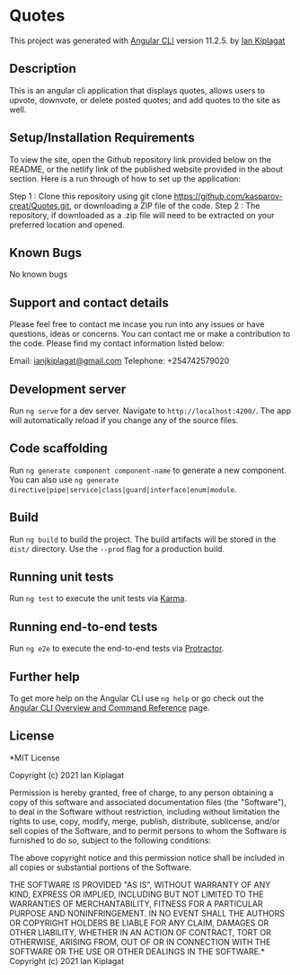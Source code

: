 # Quotes

This project was generated with [Angular CLI](https://github.com/angular/angular-cli) version 11.2.5. by [Ian Kiplagat](https://github.com/kasparov-creat/)

## Description

This is an angular cli application that displays quotes, allows users to upvote, downvote, or delete posted quotes; and add quotes to the site as well.

## Setup/Installation Requirements

To view the site, open the Github repository link provided below on the README, or the netlify link of the published website provided in the about section. Here is a run through of how to set up the application:

Step 1 : Clone this repository using git clone https://github.com/kasparov-creat/Quotes.git, or downloading a ZIP file of the code.
Step 2 : The repository, if downloaded as a .zip file will need to be extracted on your preferred location and opened.

## Known Bugs

No known bugs

## Support and contact details

Please feel free to contact me incase you run into any issues or have questions, ideas or concerns. You can contact me or make a contribution to the code. Please find my contact information listed below:

Email: ianjkiplagat@gmail.com
Telephone: +254742579020

## Development server

Run `ng serve` for a dev server. Navigate to `http://localhost:4200/`. The app will automatically reload if you change any of the source files.

## Code scaffolding

Run `ng generate component component-name` to generate a new component. You can also use `ng generate directive|pipe|service|class|guard|interface|enum|module`.

## Build

Run `ng build` to build the project. The build artifacts will be stored in the `dist/` directory. Use the `--prod` flag for a production build.

## Running unit tests

Run `ng test` to execute the unit tests via [Karma](https://karma-runner.github.io).

## Running end-to-end tests

Run `ng e2e` to execute the end-to-end tests via [Protractor](http://www.protractortest.org/).

## Further help

To get more help on the Angular CLI use `ng help` or go check out the [Angular CLI Overview and Command Reference](https://angular.io/cli) page.

## License

\*MIT License

Copyright (c) 2021 Ian Kiplagat

Permission is hereby granted, free of charge, to any person obtaining a copy of this software and associated documentation files (the "Software"), to deal in the Software without restriction, including without limitation the rights to use, copy, modify, merge, publish, distribute, sublicense, and/or sell copies of the Software, and to permit persons to whom the Software is furnished to do so, subject to the following conditions:

The above copyright notice and this permission notice shall be included in all copies or substantial portions of the Software.

THE SOFTWARE IS PROVIDED "AS IS", WITHOUT WARRANTY OF ANY KIND, EXPRESS OR IMPLIED, INCLUDING BUT NOT LIMITED TO THE WARRANTIES OF MERCHANTABILITY, FITNESS FOR A PARTICULAR PURPOSE AND NONINFRINGEMENT. IN NO EVENT SHALL THE AUTHORS OR COPYRIGHT HOLDERS BE LIABLE FOR ANY CLAIM, DAMAGES OR OTHER LIABILITY, WHETHER IN AN ACTION OF CONTRACT, TORT OR OTHERWISE, ARISING FROM, OUT OF OR IN CONNECTION WITH THE SOFTWARE OR THE USE OR OTHER DEALINGS IN THE SOFTWARE.\* Copyright (c) 2021 Ian Kiplagat
